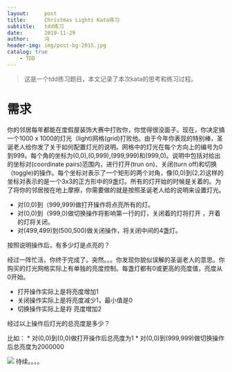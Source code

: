 ```yaml
---
layout:     post
title:      Christmas Lights Kata练习
subtitle:   tdd练习
date:       2019-11-29
author:     冯
header-img: img/post-bg-2015.jpg
catalog: true
    - TDD
---
```


> 这是一个tdd练习题目，本文记录了本次kata的思考和练习过程。

# 需求

你的邻居每年都能在度假屋装饰大赛中打败你，你觉得很没面子。现在，你决定搞一个1000 x 1000的灯光（light)网格(grid)打败他。由于今年你表现的特别棒，圣诞老人给你发了关于如何配置灯光的说明。网格中的灯光在每个方向上的编号为0到999。每个角的坐标为(0,0),(0,999),(999,999)和(999,0)。说明中包括对给出的坐标对(coordinate pairs)范围内，进行打开(trun on)、关闭(turn off)和切换（toggle)的操作。每个坐标对表示了一个矩形的两个对角，像(0,0)到(2,2)这样的坐标对表示的是一个3x3的正方形中的9盏灯。所有的灯开始的时候是关着的。为了将你的邻居按在地上摩擦，你需要做的就是按照圣诞老人给的说明来设置灯光。

* 对(0,0)到（999,999)做打开操作将点亮所有的灯。
* 对(0,0)到（999,0)做切换操作将影响第一行的灯，关闭着的灯将打开 ，开着的灯将关闭。
* 对(499,499)到(500,500)做关闭操作，将关闭中间的4盏灯。

按照说明操作后，有多少灯是点亮的？

经过一阵忙活，你终于完成了。突然。。。你发现你貌似误解的圣诞老人的意思。你购买的灯光网格实际上有单独的亮度控制。每盏灯都有0或更高的亮度值，亮度从0开始。

* 打开操作实际上是将亮度增加1
* 关闭操作实际上是将亮度减少1，最小值是0
* 切换操作实际上是将	亮度增加2

经过以上操作后灯光的总亮度是多少？

比如：
	* 对(0,0)到(0,0)做打开操作后总亮度为1
	* 对(0,0)到(999,999)做切换操作后总亮度为2000000

![](https://ynfeng-blog.oss-cn-beijing.aliyuncs.com/default.jpg)
待续。。。。

